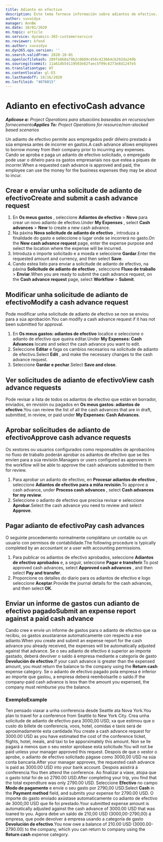 ```yaml
---
title: Adianto en efectivo
description: Este tema fornece información sobre adiantos de efectivo.
author: suvaidya
manager: AnnBe
ms.date: 10/01/2020
ms.topic: article
ms.service: dynamics-365-customerservice
ms.reviewer: kfend
ms.author: suvaidya
ms.dyn365.ops.version: ''
ms.search.validFrom: 2020-10-01
ms.openlocfilehash: 209fe0b8a79b2c0689c458c423664cb292da249b
ms.sourcegitcommit: 11a61db54119503e82faec5f99c4273e8d1247e5
ms.translationtype: HT
ms.contentlocale: gl-ES
ms.lasthandoff: 10/16/2020
ms.locfileid: "4076015"
---
```

# <a name="cash-advance"></a><span data-ttu-id="1a53f-103">Adianto en efectivo</span><span class="sxs-lookup"><span data-stu-id="1a53f-103">Cash advance</span></span>

<span data-ttu-id="1a53f-104">_**Aplícase a:** Project Operations para situacións baseadas en recursos/sen fornecemento_</span><span class="sxs-lookup"><span data-stu-id="1a53f-104">_**Applies To:** Project Operations for resource/non-stocked based scenarios_</span></span>

<span data-ttu-id="1a53f-105">Un adianto de efectivo permite aos empregados pedir diñeiro prestado á súa empresa antes de incorrer en gastos.</span><span class="sxs-lookup"><span data-stu-id="1a53f-105">A cash advance allows employees to borrow money from their company prior to incurring any expenses.</span></span> <span data-ttu-id="1a53f-106">Cando se aproba e paga un adianto de efectivo solicitado, o empregado pode usar o diñeiro para os gastos empresariais nos que estea a piques de incorrer.</span><span class="sxs-lookup"><span data-stu-id="1a53f-106">When a requested cash advance is approved and paid, the employee can use the money for the business expenses they may be about to incur.</span></span> 

## <a name="create-and-submit-a-cash-advance-request"></a><span data-ttu-id="1a53f-107">Crear e enviar unha solicitude de adianto de efectivo</span><span class="sxs-lookup"><span data-stu-id="1a53f-107">Create and submit a cash advance request</span></span>

1. <span data-ttu-id="1a53f-108">En **Os meus gastos** , seleccione **Adiantos de efectivo** > **Novo** para crear un novo adianto de efectivo.</span><span class="sxs-lookup"><span data-stu-id="1a53f-108">Under **My Expenses** , select **Cash advances** > **New** to create a new cash advance.</span></span> 
2. <span data-ttu-id="1a53f-109">Na páxina **Nova solicitude de adianto de efectivo** , introduza a finalidade do gasto e seleccione o lugar onde se incorrerá no gasto.</span><span class="sxs-lookup"><span data-stu-id="1a53f-109">On the **New cash advance request** page, enter the expense purpose and select the location where the expense will be incurred.</span></span>
3. <span data-ttu-id="1a53f-110">Introduza o importe solicitado e a moeda e seleccione **Gardar**.</span><span class="sxs-lookup"><span data-stu-id="1a53f-110">Enter the requested amount and currency, and then select **Save**.</span></span> 
4. <span data-ttu-id="1a53f-111">Cando estea listo para enviar a solicitude de adianto de efectivo, na páxina **Solicitude de adianto de efectivo** , seleccione **Fluxo de traballo** > **Enviar**.</span><span class="sxs-lookup"><span data-stu-id="1a53f-111">When you are ready to submit the cash advance request, on the **Cash advance request** page, select **Workflow** > **Submit**.</span></span>

## <a name="modify-a-cash-advance-request"></a><span data-ttu-id="1a53f-112">Modificar unha solicitude de adianto de efectivo</span><span class="sxs-lookup"><span data-stu-id="1a53f-112">Modify a cash advance request</span></span>

<span data-ttu-id="1a53f-113">Pode modificar unha solicitude de adianto de efectivo se non se enviou para a súa aprobación.</span><span class="sxs-lookup"><span data-stu-id="1a53f-113">You can modify a cash advance request if it has not been submitted for approval.</span></span>

1. <span data-ttu-id="1a53f-114">En **Os meus gastos: adiantos de efectivo** localice e seleccione o adianto de efectivo que queira editar.</span><span class="sxs-lookup"><span data-stu-id="1a53f-114">Under **My Expenses: Cash Advances** locate and select the cash advance you want to edit.</span></span>
2. <span data-ttu-id="1a53f-115">Seleccione **Editar** e faga os cambios necesarios na solicitude de adianto de efectivo.</span><span class="sxs-lookup"><span data-stu-id="1a53f-115">Select **Edit** , and make the necessary changes to the cash advance request.</span></span> 
3. <span data-ttu-id="1a53f-116">Seleccione **Gardar e pechar**.</span><span class="sxs-lookup"><span data-stu-id="1a53f-116">Select **Save and close**.</span></span>


## <a name="view-cash-advance-requests"></a><span data-ttu-id="1a53f-117">Ver solicitudes de adianto de efectivo</span><span class="sxs-lookup"><span data-stu-id="1a53f-117">View cash advance requests</span></span>
<span data-ttu-id="1a53f-118">Pode revisar a lista de todos os adiantos de efectivo que están en borrador, enviados, en revisión ou pagados en **Os meus gastos: adiantos de efectivo**.</span><span class="sxs-lookup"><span data-stu-id="1a53f-118">You can review the list of all the cash advances that are in draft, submitted, in review, or paid under **My Expenses: Cash Advances**.</span></span> 

## <a name="approve-cash-advance-requests"></a><span data-ttu-id="1a53f-119">Aprobar solicitudes de adianto de efectivo</span><span class="sxs-lookup"><span data-stu-id="1a53f-119">Approve cash advance requests</span></span>

<span data-ttu-id="1a53f-120">Os xestores ou usuarios configurados como responsables de aprobacións no fluxo de traballo poderán aprobar os adiantos de efectivo que se lles envíen para a súa revisión.</span><span class="sxs-lookup"><span data-stu-id="1a53f-120">Managers or users configured as approvers in the workflow will be able to approve the cash advances submitted to them for review.</span></span> 

1. <span data-ttu-id="1a53f-121">Para aprobar un adianto de efectivo, en **Procesar adiantos de efectivo** , seleccione **Adiantos de efectivo para a miña revisión**.</span><span class="sxs-lookup"><span data-stu-id="1a53f-121">To approve a cash advance, under **Process cash advances** , select **Cash advances for my review**.</span></span>
2. <span data-ttu-id="1a53f-122">Seleccione o adianto de efectivo que precisa revisar e seleccione **Aprobar**.</span><span class="sxs-lookup"><span data-stu-id="1a53f-122">Select the cash advance you need to review and select **Approve**.</span></span>  

## <a name="pay-cash-advances"></a><span data-ttu-id="1a53f-123">Pagar adianto de efectivo</span><span class="sxs-lookup"><span data-stu-id="1a53f-123">Pay cash advances</span></span> 
<span data-ttu-id="1a53f-124">O seguinte procedemento normalmente complétano un contable ou un usuario con permisos de contabilidade.</span><span class="sxs-lookup"><span data-stu-id="1a53f-124">The following procedure is typically completed by an accountant or a user with accounting permissions.</span></span>

1. <span data-ttu-id="1a53f-125">Para publicar os adiantos de efectivo aprobados, seleccione **Adiantos de efectivo aprobados** e, a seguir, seleccione **Pagar e transferir**.</span><span class="sxs-lookup"><span data-stu-id="1a53f-125">To post approved cash advances, select **Approved cash advances** , and then select **Pay and transfer**.</span></span>  
2. <span data-ttu-id="1a53f-126">Proporcione os detalles do diario para os adiantos de efectivo e logo seleccione **Aceptar**.</span><span class="sxs-lookup"><span data-stu-id="1a53f-126">Provide the journal details for the cash advances, and then select **OK**.</span></span> 

## <a name="submit-an-expense-report-against-a-paid-cash-advance"></a><span data-ttu-id="1a53f-127">Enviar un informe de gastos cun adianto de efectivo pagado</span><span class="sxs-lookup"><span data-stu-id="1a53f-127">Submit an expense report against a paid cash advance</span></span> 

<span data-ttu-id="1a53f-128">Cando cree e envíe un informe de gastos para o adianto de efectivo que xa recibiu, os gastos axustaranse automaticamente con respecto a ese adianto.</span><span class="sxs-lookup"><span data-stu-id="1a53f-128">When you create and submit an expense report for the cash advance you already received, the expenses will be automatically adjusted against that advance.</span></span> <span data-ttu-id="1a53f-129">Se o seu adianto de efectivo é superior ao importe gastado, deberá devolver o saldo á empresa mediante a categoría de gasto **Devolución de efectivo**.</span><span class="sxs-lookup"><span data-stu-id="1a53f-129">If your cash advance is greater than the expensed amount, you must return the balance to the company using the **Return cash** expense category.</span></span> <span data-ttu-id="1a53f-130">Se o adianto de efectivo pagado pola empresa é inferior ao importe que gastou, a empresa deberá reembolsarlle o saldo.</span><span class="sxs-lookup"><span data-stu-id="1a53f-130">If the company-paid cash advance is less than the amount you expensed, the company must reimburse you the balance.</span></span> 

### <a name="example"></a><span data-ttu-id="1a53f-131">Exemplo</span><span class="sxs-lookup"><span data-stu-id="1a53f-131">Example</span></span>
<span data-ttu-id="1a53f-132">Ten pensado viaxar a unha conferencia desde Seattle ata Nova York.</span><span class="sxs-lookup"><span data-stu-id="1a53f-132">You plan to travel for a conference from Seattle to New York City.</span></span> <span data-ttu-id="1a53f-133">Crea unha solicitude de adianto de efectivo para 3000,00 USD, xa que estimou que o custo do billete de conferencia, voos, hotel, comidas e taxis será de aproximadamente esta cantidade.</span><span class="sxs-lookup"><span data-stu-id="1a53f-133">You create a cash advance request for 3000.00 USD as you have estimated the cost of the conference ticket, flights, hotel, meals, and taxi to be apporximately this amount.</span></span> <span data-ttu-id="1a53f-134">Non se lle pagará a menos que o seu xestor aprobase esta solicitude.</span><span class="sxs-lookup"><span data-stu-id="1a53f-134">You will not be paid unless your manager approved this request.</span></span> <span data-ttu-id="1a53f-135">Despois de que o xestor o aprobe, o adianto de efectivo solicitado págase como 3000,00 USD na súa conta bancaria.</span><span class="sxs-lookup"><span data-stu-id="1a53f-135">After your manager approves, the requested cash advance is paid as 3000.00 USD into your bank account.</span></span> <span data-ttu-id="1a53f-136">Despois asistirá á conferencia.</span><span class="sxs-lookup"><span data-stu-id="1a53f-136">You then attend the conference.</span></span> <span data-ttu-id="1a53f-137">Ao finalizar a viaxe, atopa que o gasto total foi de só 2790.00 USD.</span><span class="sxs-lookup"><span data-stu-id="1a53f-137">After completing your trip, you find that the total expenditure was only 2790.00 USD.</span></span> <span data-ttu-id="1a53f-138">Seleccione **Efectivo** no campo **Modo de pagamento** e envíe o seu gasto por 2790,00 USD.</span><span class="sxs-lookup"><span data-stu-id="1a53f-138">Select **Cash** in the **Payment method** field, and submits your expense for 2790.00 USD.</span></span> <span data-ttu-id="1a53f-139">O importe do gasto enviado axústase automaticamente co adianto de efectivo de 3000,00 USD que lle foi prestado.</span><span class="sxs-lookup"><span data-stu-id="1a53f-139">Your submitted expense amount is automatically adjusted against the cash advance of 3000.00 USD that was loaned to you.</span></span> <span data-ttu-id="1a53f-140">Agora debe un saldo de 210,00 USD (3000,00-2790,00) á empresa, que pode devolver á empresa usando a categoría de gasto **Devolución de efectivo**.</span><span class="sxs-lookup"><span data-stu-id="1a53f-140">You now owe a balance of 210.00 USD (3000.00-2790.00) to the company, which you can return to company using the **Return cash** expense category.</span></span> 
